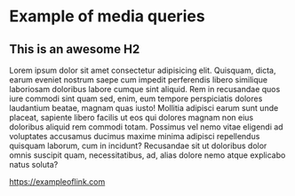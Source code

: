 # Example of media queries

## This is an awesome H2

Lorem ipsum dolor sit amet consectetur adipisicing elit. Quisquam, dicta, earum eveniet nostrum saepe cum impedit perferendis libero similique laboriosam doloribus labore cumque sint aliquid. Rem in recusandae quos iure commodi sint quam sed, enim, eum tempore perspiciatis dolores laudantium beatae, magnam quas iusto! Mollitia adipisci earum sunt unde placeat, sapiente libero facilis ut eos qui dolores magnam non eius doloribus aliquid rem commodi totam. Possimus vel nemo vitae eligendi ad voluptates accusamus ducimus maxime minima adipisci repellendus quisquam laborum, cum in incidunt? Recusandae sit ut doloribus dolor omnis suscipit quam, necessitatibus, ad, alias dolore nemo atque explicabo natus soluta?

https://exampleoflink.com
